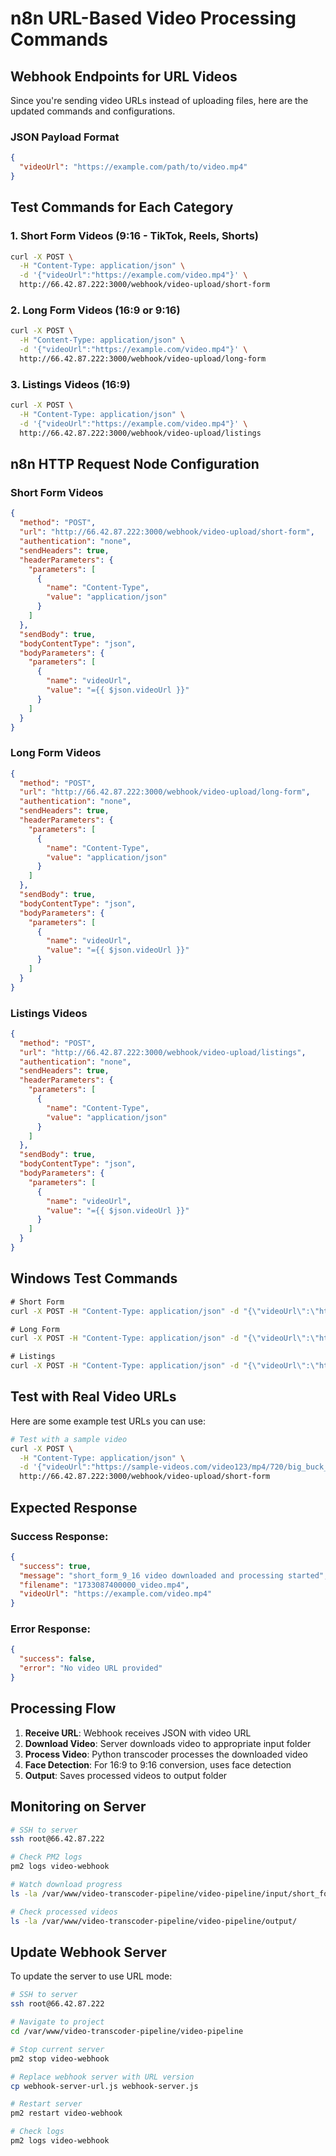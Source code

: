 # n8n URL-Based Video Processing Commands

## Webhook Endpoints for URL Videos

Since you're sending video URLs instead of uploading files, here are the updated commands and configurations.

### JSON Payload Format
```json
{
  "videoUrl": "https://example.com/path/to/video.mp4"
}
```

## Test Commands for Each Category

### 1. Short Form Videos (9:16 - TikTok, Reels, Shorts)
```bash
curl -X POST \
  -H "Content-Type: application/json" \
  -d '{"videoUrl":"https://example.com/video.mp4"}' \
  http://66.42.87.222:3000/webhook/video-upload/short-form
```

### 2. Long Form Videos (16:9 or 9:16)
```bash
curl -X POST \
  -H "Content-Type: application/json" \
  -d '{"videoUrl":"https://example.com/video.mp4"}' \
  http://66.42.87.222:3000/webhook/video-upload/long-form
```

### 3. Listings Videos (16:9)
```bash
curl -X POST \
  -H "Content-Type: application/json" \
  -d '{"videoUrl":"https://example.com/video.mp4"}' \
  http://66.42.87.222:3000/webhook/video-upload/listings
```

## n8n HTTP Request Node Configuration

### Short Form Videos
```json
{
  "method": "POST",
  "url": "http://66.42.87.222:3000/webhook/video-upload/short-form",
  "authentication": "none",
  "sendHeaders": true,
  "headerParameters": {
    "parameters": [
      {
        "name": "Content-Type",
        "value": "application/json"
      }
    ]
  },
  "sendBody": true,
  "bodyContentType": "json",
  "bodyParameters": {
    "parameters": [
      {
        "name": "videoUrl",
        "value": "={{ $json.videoUrl }}"
      }
    ]
  }
}
```

### Long Form Videos
```json
{
  "method": "POST",
  "url": "http://66.42.87.222:3000/webhook/video-upload/long-form",
  "authentication": "none",
  "sendHeaders": true,
  "headerParameters": {
    "parameters": [
      {
        "name": "Content-Type",
        "value": "application/json"
      }
    ]
  },
  "sendBody": true,
  "bodyContentType": "json",
  "bodyParameters": {
    "parameters": [
      {
        "name": "videoUrl",
        "value": "={{ $json.videoUrl }}"
      }
    ]
  }
}
```

### Listings Videos
```json
{
  "method": "POST",
  "url": "http://66.42.87.222:3000/webhook/video-upload/listings",
  "authentication": "none",
  "sendHeaders": true,
  "headerParameters": {
    "parameters": [
      {
        "name": "Content-Type",
        "value": "application/json"
      }
    ]
  },
  "sendBody": true,
  "bodyContentType": "json",
  "bodyParameters": {
    "parameters": [
      {
        "name": "videoUrl",
        "value": "={{ $json.videoUrl }}"
      }
    ]
  }
}
```

## Windows Test Commands

```cmd
# Short Form
curl -X POST -H "Content-Type: application/json" -d "{\"videoUrl\":\"https://example.com/video.mp4\"}" http://66.42.87.222:3000/webhook/video-upload/short-form

# Long Form
curl -X POST -H "Content-Type: application/json" -d "{\"videoUrl\":\"https://example.com/video.mp4\"}" http://66.42.87.222:3000/webhook/video-upload/long-form

# Listings
curl -X POST -H "Content-Type: application/json" -d "{\"videoUrl\":\"https://example.com/video.mp4\"}" http://66.42.87.222:3000/webhook/video-upload/listings
```

## Test with Real Video URLs

Here are some example test URLs you can use:

```bash
# Test with a sample video
curl -X POST \
  -H "Content-Type: application/json" \
  -d '{"videoUrl":"https://sample-videos.com/video123/mp4/720/big_buck_bunny_720p_1mb.mp4"}' \
  http://66.42.87.222:3000/webhook/video-upload/short-form
```

## Expected Response

### Success Response:
```json
{
  "success": true,
  "message": "short_form_9_16 video downloaded and processing started",
  "filename": "1733087400000_video.mp4",
  "videoUrl": "https://example.com/video.mp4"
}
```

### Error Response:
```json
{
  "success": false,
  "error": "No video URL provided"
}
```

## Processing Flow

1. **Receive URL**: Webhook receives JSON with video URL
2. **Download Video**: Server downloads video to appropriate input folder
3. **Process Video**: Python transcoder processes the downloaded video
4. **Face Detection**: For 16:9 to 9:16 conversion, uses face detection
5. **Output**: Saves processed videos to output folder

## Monitoring on Server

```bash
# SSH to server
ssh root@66.42.87.222

# Check PM2 logs
pm2 logs video-webhook

# Watch download progress
ls -la /var/www/video-transcoder-pipeline/video-pipeline/input/short_form_9_16/

# Check processed videos
ls -la /var/www/video-transcoder-pipeline/video-pipeline/output/
```

## Update Webhook Server

To update the server to use URL mode:

```bash
# SSH to server
ssh root@66.42.87.222

# Navigate to project
cd /var/www/video-transcoder-pipeline/video-pipeline

# Stop current server
pm2 stop video-webhook

# Replace webhook server with URL version
cp webhook-server-url.js webhook-server.js

# Restart server
pm2 restart video-webhook

# Check logs
pm2 logs video-webhook
```
